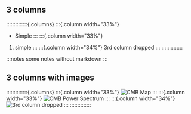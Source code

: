 ## 3 columns

::::::::::::::{.columns}
:::{.column width="33%"}
- Simple
:::
:::{.column width="33%"}
1. simple
:::
:::{.column width="34%"}
3rd column dropped
:::
::::::::::::::

:::notes
some notes without markdown
:::

## 3 columns with images

::::::::::::::{.columns}
:::{.column width="33%"}
![CMB Map](https://upload.wikimedia.org/wikipedia/commons/thumb/2/2d/WMAP_2010.png/440px-WMAP_2010.png)
:::
:::{.column width="33%"}
![CMB Power Spectrum](https://upload.wikimedia.org/wikipedia/commons/thumb/1/16/PowerSpectrumExt.svg/600px-PowerSpectrumExt.svg.png)
:::
:::{.column width="34%"}
![3rd column dropped](https://upload.wikimedia.org/wikipedia/commons/2/2c/Rotating_earth_%28large%29.gif)
:::
::::::::::::::


